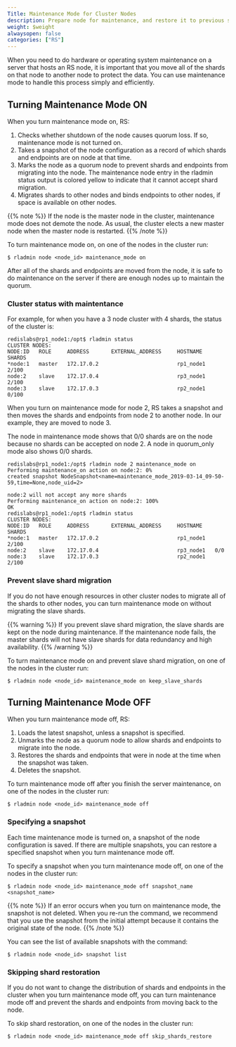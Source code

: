 ```yaml
---
Title: Maintenance Mode for Cluster Nodes
description: Prepare node for maintenance, and restore it to previous state
weight: $weight
alwaysopen: false
categories: ["RS"]
---
```

When you need to do hardware or operating system maintenance on a server that hosts an RS node,
it is important that you move all of the shards on that node to another node to protect the data.
You can use maintenance mode to handle this process simply and efficiently.

## Turning Maintenance Mode ON

When you turn maintenance mode on, RS:

1. Checks whether shutdown of the node causes quorum loss. If so, maintenance mode is not turned on.
1. Takes a snapshot of the node configuration as a record of which shards and endpoints are on node at that time.
1. Marks the node as a quorum node to prevent shards and endpoints from migrating into the node.
    The maintenance node entry in the rladmin status output is colored yellow to indicate that it cannot accept shard migration.
1. Migrates shards to other nodes and binds endpoints to other nodes, if space is available on other nodes.

{{% note %}}
If the node is the master node in the cluster, maintenance mode does not demote the node.
As usual, the cluster elects a new master node when the master node is restarted.
{{% /note %}}

To turn maintenance mode on, on one of the nodes in the cluster run:

```src
$ rladmin node <node_id> maintenance_mode on
```

After all of the shards and endpoints are moved from the node, it is safe to do maintenance on the server if there are enough nodes up to maintain the quorum.

### Cluster status with maintentance

For example, for when you have a 3 node cluster with 4 shards, the status of the cluster is:

```src
redislabs@rp1_node1:/opt$ rladmin status
CLUSTER NODES:
NODE:ID   ROLE     ADDRESS       EXTERNAL_ADDRESS     HOSTNAME    SHARDS
*node:1   master   172.17.0.2                         rp1_node1   2/100
node:2    slave    172.17.0.4                         rp3_node1   2/100
node:3    slave    172.17.0.3                         rp2_node1   0/100
```

When you turn on maintenance mode for node 2, RS takes a snapshot and then moves the shards and endpoints from node 2 to another node. In our example, they are moved to node 3.

The node in maintenance mode shows that 0/0 shards are on the node because no shards can be accepted on node 2. A node in quorum_only mode also shows 0/0 shards.

```src
redislabs@rp1_node1:/opt$ rladmin node 2 maintenance_mode on
Performing maintenance_on action on node:2: 0%
created snapshot NodeSnapshot<name=maintenance_mode_2019-03-14_09-50-59,time=None,node_uid=2>

node:2 will not accept any more shards
Performing maintenance_on action on node:2: 100%
OK
redislabs@rp1_node1:/opt$ rladmin status
CLUSTER NODES:
NODE:ID   ROLE     ADDRESS       EXTERNAL_ADDRESS     HOSTNAME    SHARDS
*node:1   master   172.17.0.2                         rp1_node1   2/100
node:2    slave    172.17.0.4                         rp3_node1   0/0  
node:3    slave    172.17.0.3                         rp2_node1   2/100
```

### Prevent slave shard migration

If you do not have enough resources in other cluster nodes to migrate all of the shards to other nodes,
you can turn maintenance mode on without migrating the slave shards.

{{% warning %}}
If you prevent slave shard migration, the slave shards are kept on the node during maintenance.
If the maintenance node fails, the master shards will not have slave shards for data redundancy and high availability.
{{% /warning %}}

To turn maintenance mode on and prevent slave shard migration, on one of the nodes in the cluster run:

```src
$ rladmin node <node_id> maintenance_mode on keep_slave_shards
```

## Turning Maintenance Mode OFF

When you turn maintenance mode off, RS:

1. Loads the latest snapshot, unless a snapshot is specified.
1. Unmarks the node as a quorum node to allow shards and endpoints to migrate into the node.
1. Restores the shards and endpoints that were in node at the time when the snapshot was taken.
1. Deletes the snapshot.

To turn maintenance mode off after you finish the server maintenance, on one of the nodes in the cluster run:

```src
$ rladmin node <node_id> maintenance_mode off
```

### Specifying a snapshot

Each time maintenance mode is turned on, a snapshot of the node configuration is saved.
If there are multiple snapshots, you can restore a specified snapshot when you turn maintenance mode off.

To specify a snapshot when you turn maintenance mode off, on one of the nodes in the cluster run:

```src
$ rladmin node <node_id> maintenance_mode off snapshot_name <snapshot_name>
```

{{% note %}}
If an error occurs when you turn on maintenance mode, the snapshot is not deleted.
When you re-run the command,
we recommend that you use the snapshot from the initial attempt because it contains the original state of the node.
{{% /note %}}

You can see the list of available snapshots with the command:

```src
$ rladmin node <node_id> snapshot list
```

### Skipping shard restoration

If you do not want to change the distribution of shards and endpoints in the cluster when you turn maintenance mode off,
you can turn maintenance mode off and prevent the shards and endpoints from moving back to the node.

To skip shard restoration, on one of the nodes in the cluster run:

```src
$ rladmin node <node_id> maintenance_mode off skip_shards_restore
```
